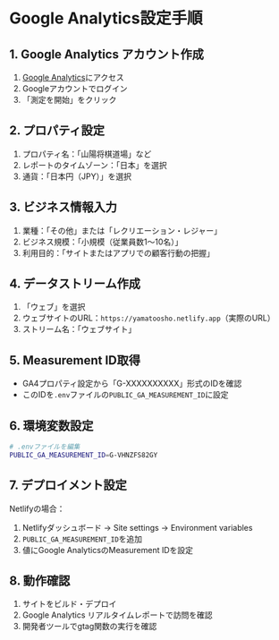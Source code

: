 # Google Analytics設定手順

## 1. Google Analytics アカウント作成
1. [Google Analytics](https://analytics.google.com/)にアクセス
2. Googleアカウントでログイン
3. 「測定を開始」をクリック

## 2. プロパティ設定
1. プロパティ名：「山陽将棋道場」など
2. レポートのタイムゾーン：「日本」を選択
3. 通貨：「日本円（JPY）」を選択

## 3. ビジネス情報入力
1. 業種：「その他」または「レクリエーション・レジャー」
2. ビジネス規模：「小規模（従業員数1～10名）」
3. 利用目的：「サイトまたはアプリでの顧客行動の把握」

## 4. データストリーム作成
1. 「ウェブ」を選択
2. ウェブサイトのURL：`https://yamatoosho.netlify.app`（実際のURL）
3. ストリーム名：「ウェブサイト」

## 5. Measurement ID取得
- GA4プロパティ設定から「G-XXXXXXXXXX」形式のIDを確認
- このIDを`.env`ファイルの`PUBLIC_GA_MEASUREMENT_ID`に設定

## 6. 環境変数設定
```bash
# .envファイルを編集
PUBLIC_GA_MEASUREMENT_ID=G-VHNZFS82GY
```

## 7. デプロイメント設定
Netlifyの場合：
1. Netlifyダッシュボード → Site settings → Environment variables
2. `PUBLIC_GA_MEASUREMENT_ID`を追加
3. 値にGoogle AnalyticsのMeasurement IDを設定

## 8. 動作確認
1. サイトをビルド・デプロイ
2. Google Analytics リアルタイムレポートで訪問を確認
3. 開発者ツールでgtag関数の実行を確認

